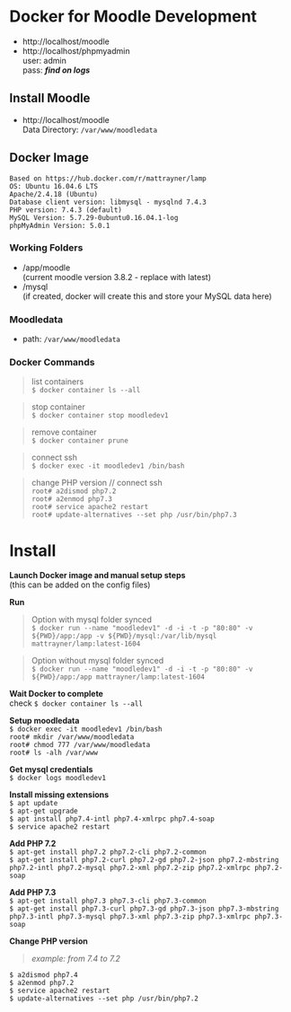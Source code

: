 
# Docker for Moodle Development
- http://localhost/moodle
- http://localhost/phpmyadmin  
    user: admin   
    pass: ***find on logs***

## Install Moodle
- http://localhost/moodle  
    Data Directory: ```/var/www/moodledata```

## Docker Image
    Based on https://hub.docker.com/r/mattrayner/lamp  
    OS: Ubuntu 16.04.6 LTS  
    Apache/2.4.18 (Ubuntu)  
    Database client version: libmysql - mysqlnd 7.4.3  
    PHP version: 7.4.3 (default)  
    MySQL Version: 5.7.29-0ubuntu0.16.04.1-log  
    phpMyAdmin Version: 5.0.1       

### Working Folders
- /app/moodle     
    (current moodle version 3.8.2 - replace with latest) 
- /mysql          
    (if created, docker will create this and store your MySQL data here)

### Moodledata
- path: ```/var/www/moodledata```

### Docker Commands

> list containers  
```$ docker container ls --all```

> stop container  
```$ docker container stop moodledev1```

> remove container  
```$ docker container prune```

> connect ssh  
```$ docker exec -it moodledev1 /bin/bash```

> change PHP version
    // connect ssh  
    ```root# a2dismod php7.2```  
    ```root# a2enmod php7.3```  
    ```root# service apache2 restart```  
    ```root# update-alternatives --set php /usr/bin/php7.3```

# Install 
**Launch Docker image and manual setup steps**  
(this can be added on the config files)

**Run**
> Option with mysql folder synced  
    ```$ docker run --name "moodledev1" -d -i -t -p "80:80" -v ${PWD}/app:/app -v ${PWD}/mysql:/var/lib/mysql mattrayner/lamp:latest-1604```  

> Option without mysql folder synced  
    ```$ docker run --name "moodledev1" -d -i -t -p "80:80" -v ${PWD}/app:/app mattrayner/lamp:latest-1604```  

**Wait Docker to complete**  
    check ```$ docker container ls --all```  

**Setup moodledata**  
    ```$ docker exec -it moodledev1 /bin/bash```  
    ```root# mkdir /var/www/moodledata```  
    ```root# chmod 777 /var/www/moodledata```  
    ```root# ls -alh /var/www```  

**Get mysql credentials**  
    ```$ docker logs moodledev1```  

**Install missing extensions**  
    ```$ apt update```  
    ```$ apt-get upgrade```  
    ```$ apt install php7.4-intl php7.4-xmlrpc php7.4-soap```  
    ```$ service apache2 restart```  

**Add PHP 7.2**  
```$ apt-get install php7.2 php7.2-cli php7.2-common```    
```$ apt-get install php7.2-curl php7.2-gd php7.2-json php7.2-mbstring php7.2-intl php7.2-mysql php7.2-xml php7.2-zip php7.2-xmlrpc php7.2-soap```  

**Add PHP 7.3**  
```$ apt-get install php7.3 php7.3-cli php7.3-common```    
```$ apt-get install php7.3-curl php7.3-gd php7.3-json php7.3-mbstring php7.3-intl php7.3-mysql php7.3-xml php7.3-zip php7.3-xmlrpc php7.3-soap```  

**Change PHP version**   
> *example: from 7.4 to 7.2*    

```$ a2dismod php7.4```  
```$ a2enmod php7.2```  
```$ service apache2 restart```    
```$ update-alternatives --set php /usr/bin/php7.2```  
